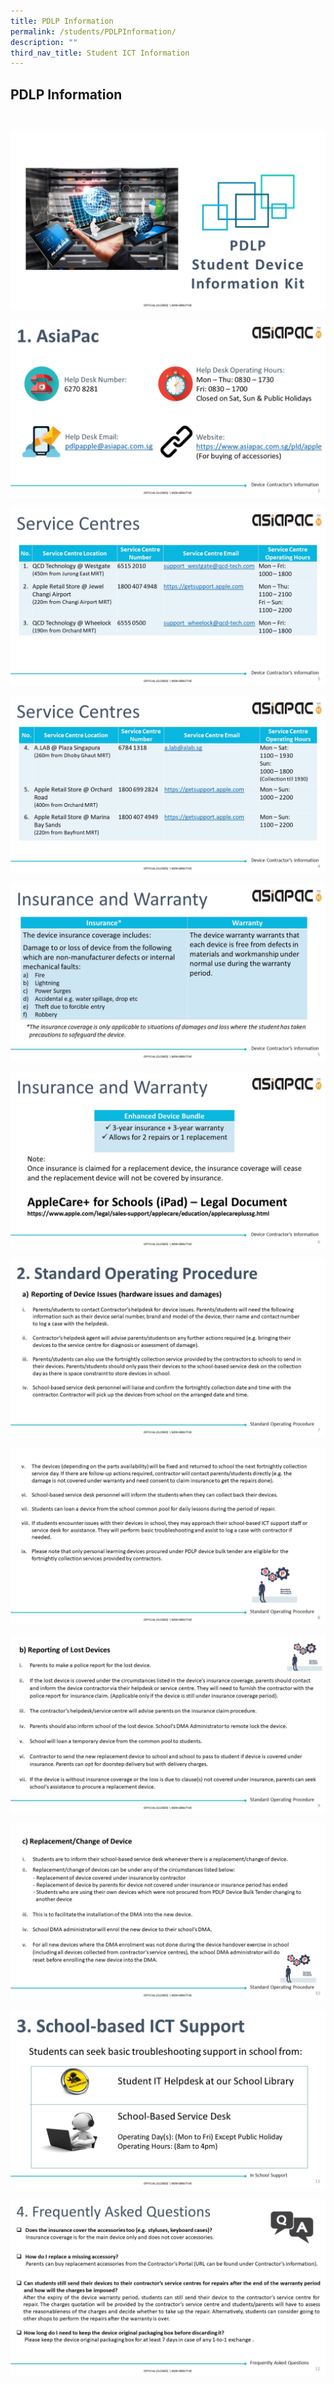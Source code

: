 ```yaml
---
title: PDLP Information
permalink: /students/PDLPInformation/
description: ""
third_nav_title: Student ICT Information
---
```


## PDLP Information
<br>

![](/images/PDLP%20Slide1.jpg)

![](/images/PDLP%20Slide2.jpg)

![](/images/PDLPSlide3.jpg)

![](/images/PDLP%20Slide4.jpg)

![](/images/Slide5.jpg)

![](/images/PDLP%20Slide6.jpg)

![](/images/PDLP%20Slide7.jpg)

![](/images/PDLP%20Slide8.jpg)

![](/images/PDLPSlide9.jpg)

![](/images/PDLPSlide10.jpg)

![](/images/PDLPSlide11.jpg)

![](/images/Student-Device-Information-Kit-TSS12.jpg)